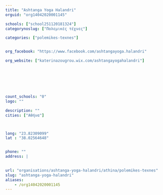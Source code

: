```yaml
---
title: "Ashtanga Yoga Halandri"
orguid: "org14042020001145"

schools: ["school251120181324"]
categorynoslug: ["Πολεμικές τέχνες"]

categories: ["polemikes-texnes"]


org_facebook: "https://www.facebook.com/ashtangayoga.halandri"

org_website: ["katerinazougrou.wix.com/ashtangayogahalandri"]







count_schools: "0"
logo: ""

description: ""
cities: ["Αθήνα"]



long: "23.82309099"
lat : "38.02564648"


phone: ""
address: |
    

url: "organisations/ashtanga-yoga-halandri/athina/polemikes-texnes"
slug: "ashtanga-yoga-halandri"
aliases:
    - /org14042020001145
---
```



